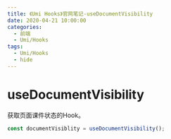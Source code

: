 ```yaml
---
title: 《Umi Hooks》官网笔记-useDocumentVisibility
date: 2020-04-21 10:00:00
categories:
  - 前端
  - Umi/Hooks
tags:
  - Umi/Hooks
  - hide
---
```

# useDocumentVisibility

获取页面课件状态的Hook。

```js
const documentVisiblity = useDocumentVisibility();
```

